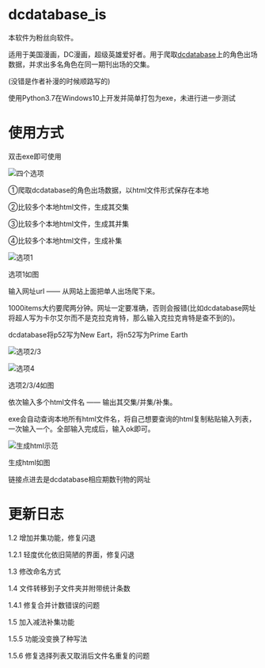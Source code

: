 # dcdatabase_is
本软件为粉丝向软件。

适用于美国漫画，DC漫画，超级英雄爱好者。用于爬取[dcdatabase](https://dc.fandom.com/wiki/DC_Comics_Database)上的角色出场数据，并求出多名角色在同一期刊出场的交集。

(没错是作者补漫的时候顺路写的)

使用Python3.7在Windows10上开发并简单打包为exe，未进行进一步测试

# 使用方式
双击exe即可使用

![四个选项](https://tvax1.sinaimg.cn/large/008vOhrAly1hdgu9j1kifj30ie09nq4b.jpg)

①爬取dcdatabase的角色出场数据，以html文件形式保存在本地

②比较多个本地html文件，生成其交集

③比较多个本地html文件，生成其并集

④比较多个本地html文件，生成补集

![选项1](https://tvax1.sinaimg.cn/large/008vOhrAly1hdgubau8j2j30ib09u769.jpg)

选项1如图

输入网址url —— 从网站上面把单人出场爬下来。

1000items大约要爬两分钟。网址一定要准确，否则会报错(比如dcdatabase网址将超人写为卡尔艾尔而不是克拉克肯特，那么输入克拉克肯特是查不到的)。

dcdatabase将p52写为New Eart，将n52写为Prime Earth

![选项2/3](https://tvax1.sinaimg.cn/large/008vOhrAly1hdgucs685hj30l60a1q4m.jpg)

![选项4](https://tvax1.sinaimg.cn/large/008vOhrAly1hdgupy3k6ej30ih06w3z9.jpg)

选项2/3/4如图

依次输入多个html文件名 —— 输出其交集/并集/补集。

exe会自动查询本地所有html文件名，将自己想要查询的html复制粘贴输入列表，一次输入一个。全部输入完成后，输入ok即可。

![生成html示范](https://tvax1.sinaimg.cn/large/008vOhrAly1hdgalbi6itj30yw0k6gzr.jpg)

生成html如图

链接点进去是dcdatabase相应期数刊物的网址


# 更新日志
1.2 增加并集功能，修复闪退

1.2.1 轻度优化依旧简陋的界面，修复闪退

1.3 修改命名方式

1.4 文件转移到子文件夹并附带统计条数

1.4.1 修复合并计数错误的问题

1.5 加入减法补集功能

1.5.5 功能没变换了种写法

1.5.6 修复选择列表又取消后文件名重复的问题

